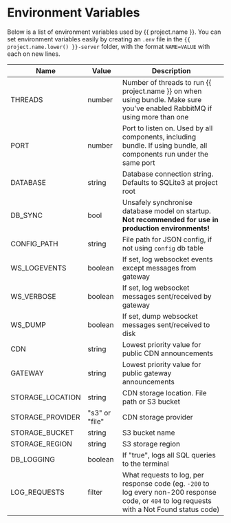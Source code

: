 # Environment Variables

Below is a list of environment variables used by {{ project.name }}.
You can set environment variables easily by creating an `.env` file
in the `{{ project.name.lower() }}-server` folder, with the format `NAME=VALUE` with each on new lines.

| Name             | Value          | Description                                                                                                                                    |
| ---------------- | -------------- | ---------------------------------------------------------------------------------------------------------------------------------------------- |
| THREADS          | number         | Number of threads to run {{ project.name }} on when using bundle. Make sure you've enabled RabbitMQ if using more than one                     |
| PORT             | number         | Port to listen on. Used by all components, including bundle. If using bundle, all components run under the same port                           |
| DATABASE         | string         | Database connection string. Defaults to SQLite3 at project root                                                                                |
| DB_SYNC          | bool           | Unsafely synchronise database model on startup. **Not recommended for use in production environments!**                                        |
| CONFIG_PATH      | string         | File path for JSON config, if not using `config` db table                                                                                      |
| WS_LOGEVENTS     | boolean        | If set, log websocket events except messages from gateway                                                                                      |
| WS_VERBOSE       | boolean        | If set, log websocket messages sent/received by gateway                                                                                        |
| WS_DUMP          | boolean        | If set, dump websocket messages sent/received to disk                                                                                          |
| CDN              | string         | Lowest priority value for public CDN announcements                                                                                             |
| GATEWAY          | string         | Lowest priority value for public gateway announcements                                                                                         |
| STORAGE_LOCATION | string         | CDN storage location. File path or S3 bucket                                                                                                   |
| STORAGE_PROVIDER | "s3" or "file" | CDN storage provider                                                                                                                           |
| STORAGE_BUCKET   | string         | S3 bucket name                                                                                                                                 |
| STORAGE_REGION   | string         | S3 storage region                                                                                                                              |
| DB_LOGGING       | boolean        | If "true", logs all SQL queries to the terminal                                                                                                |
| LOG_REQUESTS     | filter         | What requests to log, per response code (eg. `-200` to log every non-200 response code, or `404` to log requests with a Not Found status code) |
